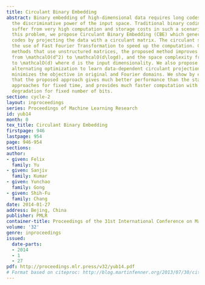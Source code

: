 ```yaml
---
title: Circulant Binary Embedding
abstract: Binary embedding of high-dimensional data requires long codes to preserve
  the discriminative power of the input space. Traditional binary coding methods often
  suffer from very high computation and storage costs in such a scenario. To address
  this problem, we propose Circulant Binary Embedding (CBE) which generates binary
  codes by projecting the data with a circulant matrix. The circulant structure enables
  the use of Fast Fourier Transformation to speed up the computation. Compared to
  methods that use unstructured matrices, the proposed method improves the time complexity
  from \mathcalO(d^2) to \mathcalO(d\logd), and the space complexity from \mathcalO(d^2)
  to \mathcalO(d) where d is the input dimensionality. We also propose a novel time-frequency
  alternating optimization to learn data-dependent circulant projections, which alternatively
  minimizes the objective in original and Fourier domains. We show by extensive experiments
  that the proposed approach gives much better performance than the state-of-the-art
  approaches for fixed time, and provides much faster computation with no performance
  degradation for fixed number of bits.
section: cycle-2
layout: inproceedings
series: Proceedings of Machine Learning Research
id: yub14
month: 0
tex_title: Circulant Binary Embedding
firstpage: 946
lastpage: 954
page: 946-954
sections: 
author:
- given: Felix
  family: Yu
- given: Sanjiv
  family: Kumar
- given: Yunchao
  family: Gong
- given: Shih-Fu
  family: Chang
date: 2014-01-27
address: Bejing, China
publisher: PMLR
container-title: Proceedings of the 31st International Conference on Machine Learning
volume: '32'
genre: inproceedings
issued:
  date-parts:
  - 2014
  - 1
  - 27
pdf: http://proceedings.mlr.press/v32/yub14.pdf
# Format based on citeproc: http://blog.martinfenner.org/2013/07/30/citeproc-yaml-for-bibliographies/
---
```

